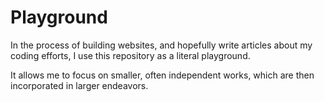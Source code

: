 # Playground

In the process of building websites, and hopefully write articles about my coding efforts, I use this repository as a literal playground.

It allows me to focus on smaller, often independent works, which are then incorporated in larger endeavors.
